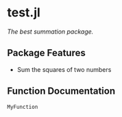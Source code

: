# test.jl
*The best summation package.*

## Package Features
- Sum the squares of two numbers

## Function Documentation
```@docs
MyFunction
```
